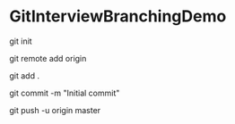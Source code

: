 # GitInterviewBranchingDemo

git init

git remote add origin <URL>

git add .

git commit -m "Initial commit"

git push -u origin master
